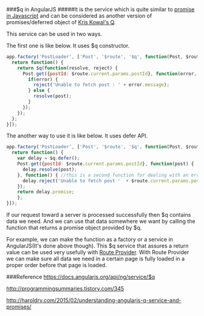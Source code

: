 ###$q in AngularJS
#####It is the service which is quite similar to [promise in Javascript](https://github.com/brightlaw/TIL/blob/master/Javascript/promise.md) and can be considered as another version of promises/deferred object of [Kris Kowal's Q](https://github.com/kriskowal/q).

This service can be used in two ways.

The first one is like below.
It uses $q constructor.
```javascript
app.factory('PostLoader', ['Post', '$route', '$q', function(Post, $route, $q) {
  return function() {
    return $q(function(resolve, reject) {
      Post.get({postId: $route.current.params.postId}, function(error, post) {
        if(error) {
          reject('Unable to fetch post : ' + error.message);
        } else {
          resolve(post);
        }
      });
    });
  };
}]);
```

The another way to use it is like below.
It uses defer API.
```javascript
app.factory('PostLoader', ['Post', '$route', '$q', function(Post, $route, $q) {
  return function() {
    var delay = $q.defer();
    Post.get({postId: $route.current.params.postId}, function(post) {
      delay.resolve(post);
    }, function() { //this is a second function for dealing with an error
      delay.reject('Unable to fetch post '  + $route.current.params.postId);
    });
    return delay.promise;
    };
}]);
```

If our request toward a server is processed successfully then $q contains data we need.
And we can use that data somewhere we want by calling the function that returns a promise object
provided by $q.

For example, we can make the function as a factory or a service in AngularJS(It's done above though).
This $q service that assures a return value can be used very usefully with [Route Provider](http://odetocode.com/blogs/scott/archive/2014/05/20/using-resolve-in-angularjs-routes.aspx).
With Route Provider we can make sure all data we need in a certain page is fully loaded in a proper order before that page is loaded.

###Reference
https://docs.angularjs.org/api/ng/service/$q

http://programmingsummaries.tistory.com/345

http://haroldrv.com/2015/02/understanding-angularjs-q-service-and-promises/
